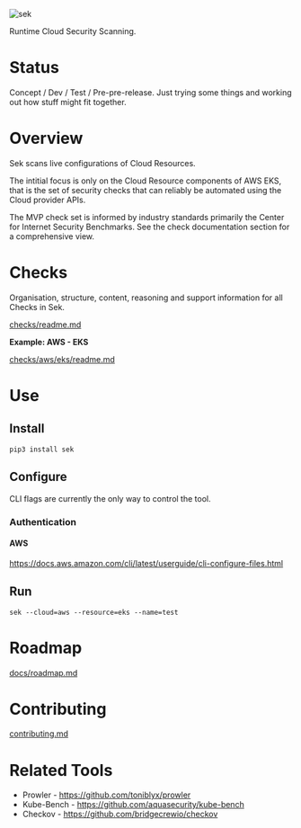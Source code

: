 ![sek](images/sek.png)

Runtime Cloud Security Scanning.

# Status
Concept / Dev / Test / Pre-pre-release. Just trying some things and working out how stuff might fit together.


# Overview
Sek scans live configurations of Cloud Resources.

The intitial focus is only on the Cloud Resource components of AWS EKS, that is the set of security checks that can reliably be automated using the Cloud provider APIs.

The MVP check set is informed by industry standards primarily the Center for Internet Security Benchmarks. See the check documentation section for a comprehensive view. 


# Checks
Organisation, structure, content, reasoning and support information for all Checks in Sek.

[checks/readme.md](checks/readme.md)

**Example: AWS - EKS**

[checks/aws/eks/readme.md](checks/aws/eks/readme.md)


# Use

## Install
```
pip3 install sek
```

## Configure
CLI flags are currently the only way to control the tool.
### Authentication
#### AWS
https://docs.aws.amazon.com/cli/latest/userguide/cli-configure-files.html

## Run
```
sek --cloud=aws --resource=eks --name=test
```


# Roadmap
[docs/roadmap.md](docs/roadmap.md)

# Contributing
[contributing.md](contributing.md)


# Related Tools
* Prowler - https://github.com/toniblyx/prowler
* Kube-Bench - https://github.com/aquasecurity/kube-bench
* Checkov - https://github.com/bridgecrewio/checkov
